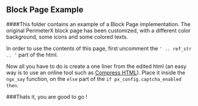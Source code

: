 Block Page Example 
-----------------
####This folder contains an example of a Block Page implementation. The original PerimeterX block page has been customized, with a different color background, some icons and some colored texts.

In order to use the contents of this page, first uncomment the `' .. ref_str .. '` part of the html. 

Now all you have to do is create a one liner from the edited html (an easy way is to use an online tool such as [Compress HTML](http://www.textfixer.com/html/compress-html-compression.php)). Place it inside the `ngx_say` function, on the `else` part of the `if px_config.captcha_enabled then`.



###Thats it, you are good to go !




